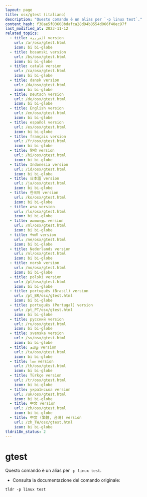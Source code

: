 ```yaml
---
layout: page
title: osx/gtest (italiano)
description: "Questo comando è un alias per `-p linux test`."
content_hash: f30ae5f03608bdafca28d94b8554d066f40ec97f
last_modified_at: 2023-11-12
related_topics:
  - title: العربية version
    url: /ar/osx/gtest.html
    icon: bi bi-globe
  - title: bosanski version
    url: /bs/osx/gtest.html
    icon: bi bi-globe
  - title: català version
    url: /ca/osx/gtest.html
    icon: bi bi-globe
  - title: dansk version
    url: /da/osx/gtest.html
    icon: bi bi-globe
  - title: Deutsch version
    url: /de/osx/gtest.html
    icon: bi bi-globe
  - title: English version
    url: /en/osx/gtest.html
    icon: bi bi-globe
  - title: español version
    url: /es/osx/gtest.html
    icon: bi bi-globe
  - title: français version
    url: /fr/osx/gtest.html
    icon: bi bi-globe
  - title: हिन्दी version
    url: /hi/osx/gtest.html
    icon: bi bi-globe
  - title: Indonesia version
    url: /id/osx/gtest.html
    icon: bi bi-globe
  - title: 日本語 version
    url: /ja/osx/gtest.html
    icon: bi bi-globe
  - title: 한국어 version
    url: /ko/osx/gtest.html
    icon: bi bi-globe
  - title: ລາວ version
    url: /lo/osx/gtest.html
    icon: bi bi-globe
  - title: മലയാളം version
    url: /ml/osx/gtest.html
    icon: bi bi-globe
  - title: नेपाली version
    url: /ne/osx/gtest.html
    icon: bi bi-globe
  - title: Nederlands version
    url: /nl/osx/gtest.html
    icon: bi bi-globe
  - title: norsk version
    url: /no/osx/gtest.html
    icon: bi bi-globe
  - title: polski version
    url: /pl/osx/gtest.html
    icon: bi bi-globe
  - title: português (Brasil) version
    url: /pt_BR/osx/gtest.html
    icon: bi bi-globe
  - title: português (Portugal) version
    url: /pt_PT/osx/gtest.html
    icon: bi bi-globe
  - title: русский version
    url: /ru/osx/gtest.html
    icon: bi bi-globe
  - title: svenska version
    url: /sv/osx/gtest.html
    icon: bi bi-globe
  - title: தமிழ் version
    url: /ta/osx/gtest.html
    icon: bi bi-globe
  - title: ไทย version
    url: /th/osx/gtest.html
    icon: bi bi-globe
  - title: Türkçe version
    url: /tr/osx/gtest.html
    icon: bi bi-globe
  - title: українська version
    url: /uk/osx/gtest.html
    icon: bi bi-globe
  - title: 中文 version
    url: /zh/osx/gtest.html
    icon: bi bi-globe
  - title: 中文 (繁體, 台灣) version
    url: /zh_TW/osx/gtest.html
    icon: bi bi-globe
tldri18n_status: 2
---
```

# gtest

Questo comando è un alias per `-p linux test`.

- Consulta la documentazione del comando originale:

`tldr -p linux test`
